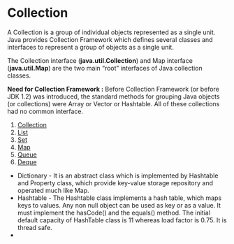 # Collection

A Collection is a group of individual objects represented as a single unit. Java provides Collection Framework which defines several classes and interfaces to represent a group of objects as a single unit.

The Collection interface (**java.util.Collection**) and Map interface (**java.util.Map**) are the two main “root” interfaces of Java collection classes.

**Need for Collection Framework :**
Before Collection Framework (or before JDK 1.2) was introduced, the standard methods for grouping Java objects (or collections) were Array or Vector or Hashtable. All of these collections had no common interface.

1. [Collection]()
2. [List](List/List.md)
3. [Set](Set/Set.md)
4. [Map](Map/Map.md)
5. [Queue](Queue/Queue.md)
6. [Deque](Deque/Deque.md)

- Dictionary - It is an abstract class which is implemented by Hashtable and Property class, which provide key-value storage repository and operated much like Map.
- Hashtable - The Hashtable class implements a hash table, which maps keys to values. Any non null object can be used as key or as a value. It must implement the hasCode() and the equals() method. The initial default capacity of HashTable class is 11 whereas load factor is 0.75. It is thread safe.
- 